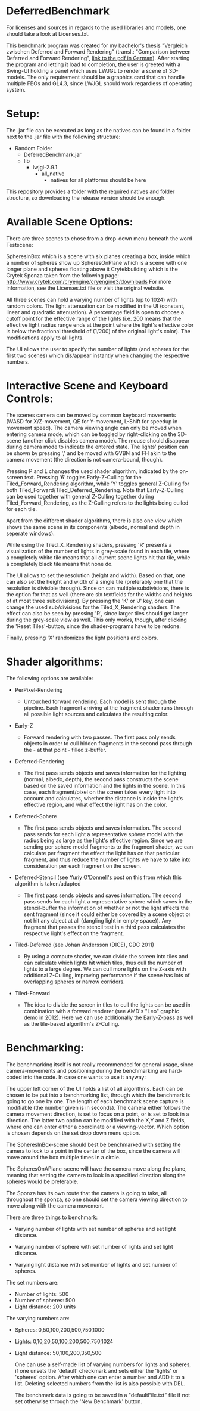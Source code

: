 # DeferredBenchmark
For licenses and sources in regards to the used libraries and models, one should take a look at Licenses.txt.

This benchmark program was created for my bachelor's thesis "Vergleich zwischen Deferred and Forward Rendering" 
(transl.: "Comparison between Deferred and Forward Rendering", [link to the pdf in German](http://www.gdv.informatik.uni-frankfurt.de/abschlussarbeiten/download/2014-4/ausarbeitung.pdf)). After starting the program and letting it load to 
completion, the user is greeted with a Swing-UI holding a panel which uses LWJGL to render a scene of 3D-models. 
The only requirement should be a graphics card that can handle multiple FBOs and GL4.3, since LWJGL should work
regardless of operating system.

# Setup:

The .jar file can be executed as long as the natives can be found in a folder next to the .jar file with the following structure:

* Random Folder
  * DeferredBenchmark.jar
  * lib
    * lwjgl-2.9.1
      * all_native
        * natives for all platforms should be here
              
This repository provides a folder with the required natives and folder structure, so downloading the release version should be enough.


# Available Scene Options:

There are three scenes to chose from a drop-down menu beneath the word Testscene:

SpheresInBox
	which is a scene with six planes creating a box, inside which a number of spheres show up
SpheresOnPlane
	which is a scene with one longer plane and spheres floating above it
Crytekbuilding
	which is the Crytek Sponza taken from the following page: http://www.crytek.com/cryengine/cryengine3/downloads
	For more information, see the Licenses.txt file or visit the original website.

All three scenes can hold a varying number of lights (up to 1024) with random colors. The light attenuation can be modified in the
UI (constant, linear and quadratic attenuation). A percentage field is open to choose a cutoff point for the effective range of the 
lights (i.e. 200 means that the effective light radius range ends at the point where the light's effective color is below the
fractional threshold of (1/200) of the original light's color). The modifications apply to all lights.

The UI allows the user to specify the number of lights (and spheres for the first two scenes) which dis/appear instantly when changing
the respective numbers. 



# Interactive Scene and Keyboard Controls:

The scenes camera can be moved by common keyboard movements (WASD for X/Z-movement, QE for Y-movement, L-Shift for speedup in movement speed).
The camera viewing angle can only be moved when entering camera mode, which can be toggled by right-clicking on the 3D-scene (another click disables camera
mode). The mouse should disappear during camera mode to indicate the entered state. The lights' position can be shown by pressing ',' and
be moved with GVBN and FH akin to the camera movement (the direction is not camera-bound, though).

Pressing P and L changes the used shader algorithm, indicated by the on-screen text. Pressing '6' toggles Early-Z-Culling for the 
Tiled_Forward_Rendering algorithm, while 'Y' toggles general Z-Culling for both Tiled_Forward/Tiled_Deferred_Rendering. Note that 
Early-Z-Culling can be used together with general Z-Culling together during Tiled_Forward_Rendering, as the Z-Culling refers
to the lights being culled for each tile. 

Apart from the different shader algorithms, there is also one view which shows the same scene in its components (albedo, normal and depth in 
seperate windows).

While using the Tiled_X_Rendering shaders, pressing 'R' presents a visualization of the number of lights in grey-scale found in each tile, 
where a completely white tile means that all current scene lights hit that tile, while a completely black tile means that none do.

The UI allows to set the resolution (height and width). Based on that, one can also set the height and width of a single tile (preferably one
that the resolution is divisible through). Since on can multiple subdivisions, there is the option for that as well (there are six 
textfields for the widths and heights of at most three subdivisions). By pressing the 'K' or 'J' key, one can change the used sub/divisions
for the Tiled_X_Rendering shaders. The effect can also be seen by pressing 'R', since larger tiles should get larger during the grey-scale
view as well. This only works, though, after clicking the 'Reset Tiles'-button, since the shader-programs have to be redone.

Finally, pressing 'X' randomizes the light positions and colors.



# Shader algorithms:

The following options are available:

* PerPixel-Rendering
  * Untouched forward rendering. Each model is sent through the pipeline. Each fragment arriving at 
  the fragment shader runs through all possible light sources and calculates the resulting color.
		
* Early-Z
	* Forward rendering with two passes. The first pass only
		sends objects in order to cull hidden fragments in the 
		second pass through the - at that point - filled z-buffer.
		
* Deferred-Rendering
	* The first pass sends objects and saves information for the lighting (normal, albedo, depth),
		the second pass constructs the scene based on the saved information and the lights in the 
		scene. In this case, each fragment/pixel on the screen takes every light into account and 
		calculates, whether the distance is inside the light's effective region, and what effect the
		light has on the color.
	
* Deferred-Sphere
	* The first pass sends objects and saves information. The second pass sends for each light a representative
		sphere model with the radius being as large as the light's effective region. Since we are sending per sphere
		model fragments to the fragment shader, we can calculate per fragment the effect the light has on that particular
		fragment, and thus reduce the number of lights we have to take into consideration per each fragment on the screen.
		
* Deferred-Stencil (see [Yuriy O'Donnell's post](http://kayru.org/articles/deferred-stencil/) on this 
					from which this algorithm is taken/adapted
	* The first pass sends objects and saves information. The second pass sends for each light
		a representative sphere which saves in the stencil-buffer the information of whether or
		not the light affects the sent fragment (since it could either be covered by a scene
		object or not hit any object at all (dangling light in empty space)). Any fragment that
		passes the stencil test in a third pass calculates the respective light's effect on the fragment.
		
* Tiled-Deferred (see Johan Andersson (DICE), GDC 2011)
	* By using a compute shader, we can divide the screen into tiles and can calculate which lights 
		hit which tiles, thus cull the number of lights to a large degree. We can cull more lights on the 
    Z-axis with additional Z-Culling, improving performance if the scene has lots of overlapping spheres or narrow corridors.
		
* Tiled-Forward 
	* The idea to divide the screen in tiles to cull the lights can be used in combination with 
		a forward renderer (see AMD's "Leo" graphic demo in 2012). Here we can use additionally the
		Early-Z-pass as well as the tile-based algorithm's Z-Culling.
		
		
# Benchmarking:

The benchmarking itself is not really recommended for general usage, since camera-movements and positioning
during the benchmarking are hard-coded into the code. In case one wants to use it anyway:
	
The upper left corner of the UI holds a list of all algorithms. Each can be chosen to be put into a benchmarking
list, through which the benchmark is going to go one by one. The length of each benchmark scene capture is 
modifiable (the number given is in seconds). The camera either follows the camera movement direction, is set to 
focus on a point, or is set to look in a direction. The latter two option can be modified with the X,Y and Z
fields, where one can enter either a coordinate or a viewing-vector. Which option is chosen depends on the set
drop down menu option.
	
The SpheresInBox-scene should best be benchmarked with setting the camera to lock to a point in the center
of the box, since the camera will move around the box multiple times in a circle. 
	
The SpheresOnAPlane-scene will have the camera move along the plane, meaning that setting the camera
to look in a specified direction along the spheres would be preferable.
	
The Sponza has its own route that the camera is going to take, all throughout the sponza, so one 
should set the camera viewing direction to move along with the camera movement.
	
There are three things to benchmark:
	
* Varying number of lights with set number of spheres and set light distance.
		
* Varying number of sphere with set number of lights and set light distance.
		
* Varying light distance with set number of lights and set number of spheres.
		
The set numbers are:
* Number of lights: 500
* Number of spheres: 500
* Light distance: 200 units
			
The varying numbers are:
* Spheres: 0,50,100,200,500,750,1000
* Lights: 0,10,20,50,100,200,500,750,1024
* Light distance: 50,100,200,350,500
			
	One can use a self-made list of varying numbers for lights and spheres, if one unsets the 'default' checkmark
	and sets either the 'lights' or 'spheres' option. After which one can enter a number and ADD it to a list.
	Deleting selected numbers from the list is also possible with DEL.
	
	The benchmark data is going to be saved in a "defaultFile.txt" file if not set otherwise through the 
	'New Benchmark' button.
